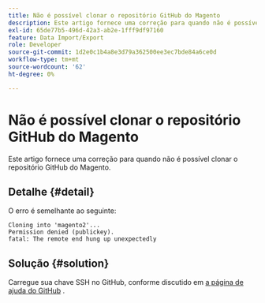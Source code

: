 ```yaml
---
title: Não é possível clonar o repositório GitHub do Magento
description: Este artigo fornece uma correção para quando não é possível clonar o repositório GitHub do Magento.
exl-id: 65de77b5-496d-42a3-ab2e-1fff9df97160
feature: Data Import/Export
role: Developer
source-git-commit: 1d2e0c1b4a8e3d79a362500ee3ec7bde84a6ce0d
workflow-type: tm+mt
source-wordcount: '62'
ht-degree: 0%

---
```


# Não é possível clonar o repositório GitHub do Magento

Este artigo fornece uma correção para quando não é possível clonar o repositório GitHub do Magento.

## Detalhe {#detail}

O erro é semelhante ao seguinte:

```terminal
Cloning into 'magento2'...
Permission denied (publickey).
fatal: The remote end hung up unexpectedly
```

## Solução {#solution}

Carregue sua chave SSH no GitHub, conforme discutido em [a página de ajuda do GitHub](https://help.github.com/articles/generating-ssh-keys) .
